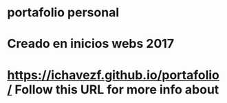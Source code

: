 # portafolio personal
# Creado en inicios webs 2017
# https://ichavezf.github.io/portafolio/ Follow this URL for more info about
